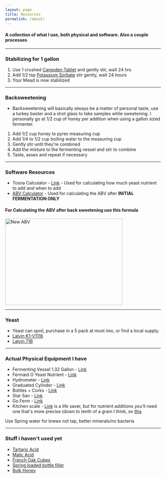 ```yaml
---
layout: page
title: Resources
permalink: /about/
---
```


#### A collection of what I use, both physical and software. Also a couple processes
****

### Stabilizing for 1 gallon
 1. Use 1 crushed [Campden Tablet](https://www.amazon.com/Campden-Tablets-sodium-metabisulfite-100/dp/B0064H0KC6) and gently stir, wait 24 hrs
 2. Add 1/2 tsp [Potassium Sorbate](https://www.amazon.com/North-Mountain-Supply-Potassium-Stabilizer/dp/B0BGQLW5NP) stir gently, wait 24 hours
 3. Your Mead is now stabilized

****

### Backsweetening
 - Backsweetening will basically always be a matter of personal taste, use a turkey baster and a shot glass to take samples while sweetening. I personally go at 1/2 cup of honey per addition when using a gallon sized fermenter.

1. Add 1/2 cup honey to pyrex measuring cup
2. Add 1/4 to 1/2 cup boiling water to the measuring cup
3. Gently stir until they're combined
4. Add the mixture to the fermenting vessel and stir to combine
5. Taste, asses and repeat if necessary

****

### Software Resources
 - Tosna Calculator - [Link](https://www.meadmaderight.com/tosna-calculator) - Used for calculating how much yeast nutrient to add and when to add
 - [ABV Calculator](https://www.brewersfriend.com/abv-calculator/) - Used for calculating the ABV after **INITIAL FERMENTATION ONLY**

#### For Calculating the ABV after back sweetening use this formula
<a href="{{ site.baseurl }}/images/new_abv.png">
 <img src="{{ site.baseurl }}/images/new_abv.png" alt="New ABV" style="width:379px;height:280px;">
</a>

****

### Yeast
 - Yeast can spoil, purchase in a 5 pack at most imo, or find a local supply.
 - [Lalvin K1-V1116](https://www.amazon.com/Lalvin-K1-V1116-Wine-Yeast-Pack/dp/B0BG3FTF14)
 - [Lalvin 71B](https://www.amazon.com/Lalvin-Wine-Yeast-Pack-Saccharomyces/dp/B0BG3HG52J)

****

### Actual Physical Equipment I have
 - Fermenting Vessel 1.32 Gallon - [Link](https://www.amazon.com/gp/product/B0BSNRBWQH)
 - Fermaid O Yeast Nutrient - [Link](https://www.amazon.com/North-Mountain-Supply-Fermaid-Nutrient/dp/B0CFYQC5JG)
 - Hydrometer - [Link](https://www.amazon.com/North-Mountain-Supply-NMSTS-H-Hydrometer/dp/B07DMJRYNK)
 - Graduated Cylinder - [Link](https://www.amazon.com/Measuring-Cylinder-100ml-Polypropylene-Autoclavable/dp/B00AITZUMQ)
 - Bottles + Corks - [Link](https://www.amazon.com/North-Mountain-Supply-Bordeaux-Flat-Bottomed/dp/B07N4QFT1F)
 - Star San - [Link](https://www.amazon.com/gp/product/B0064O7YFA)
 - Go Ferm - [Link](https://www.amazon.com/dp/B0CFYNZTQB)
 - Kitchen scale - [Link](https://www.amazon.com/gp/product/B09R8ZKDGP/ref=ppx_yo_dt_b_search_asin_title?ie=UTF8&th=1) is a life saver, but for nutrient additions you'll need one that's more precise (down to tenth of a gram I think, ex [this](https://www.amazon.com/Weigh-Gram-Digital-Jewelry-Kitchen/dp/B06Y61YW7S)

Use Spring water for brews not tap, better minerals/no bacteria

****

### Stuff i haven't used yet
 - [Tartaric Acid](https://www.amazon.com/Tartaric-Acid-Food-Grade-Distributors/dp/B0CFDGBRC5)
 - [Malic Acid](https://www.amazon.com/Malic-Acid-Food-Grade-Distributors/dp/B0CFDGY3D3)
 - [French Oak Cubes](https://www.amazon.com/North-Mountain-Supply-French-Medium/dp/B07PDNGDHG)
 - [Spring loaded bottle filler](https://www.amazon.com/Spring-Loaded-Beer-Bottle-Filler/dp/B000E66A4U)
 - [Bulk Honey](https://glorybee.com/honey/bulk-honey)
